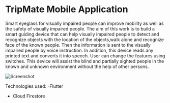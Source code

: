 # TripMate Mobile Application
 
Smart eyeglass for visually impaired people can improve mobility as well as the safety of visually impaired people. The aim of this work is to build a smart guiding device that can help visually impaired people to detect and recognize objects with the location of the objects,walk alone and recognize face of the known people. Then the information is sent to the visually impaired people by voice instruction. In addition, this device reads any printed text and converts it into speech. User can change the features using switches. This device will assist the blind and partially sighted people in the known and unknown environment without the help of other persons.

![Screenshot](blind.jpg)

Technologies used:
  -Flutter
  - Cloud Firestore
